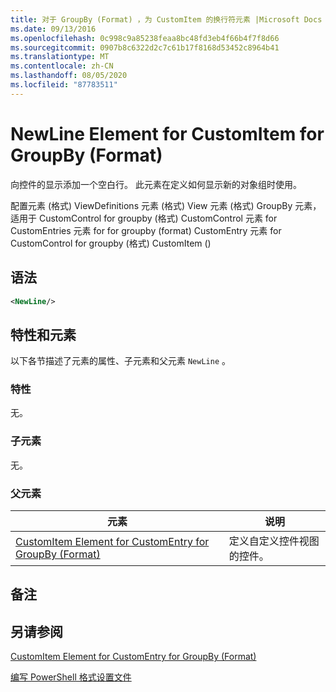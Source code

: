 ```yaml
---
title: 对于 GroupBy (Format) ，为 CustomItem 的换行符元素 |Microsoft Docs
ms.date: 09/13/2016
ms.openlocfilehash: 0c998c9a85238feaa8bc48fd3eb4f66b4f7f8d66
ms.sourcegitcommit: 0907b8c6322d2c7c61b17f8168d53452c8964b41
ms.translationtype: MT
ms.contentlocale: zh-CN
ms.lasthandoff: 08/05/2020
ms.locfileid: "87783511"
---
```

# <a name="newline-element-for-customitem-for-groupby-format"></a>NewLine Element for CustomItem for GroupBy (Format)

向控件的显示添加一个空白行。 此元素在定义如何显示新的对象组时使用。

配置元素 (格式) ViewDefinitions 元素 (格式) View 元素 (格式) GroupBy 元素，适用于 CustomControl for groupby (格式) CustomControl 元素 for CustomEntries 元素 for for groupby (format) CustomEntry 元素 for CustomControl for groupby (格式) CustomItem () 

## <a name="syntax"></a>语法

```xml
<NewLine/>
```

## <a name="attributes-and-elements"></a>特性和元素

以下各节描述了元素的属性、子元素和父元素 `NewLine` 。

### <a name="attributes"></a>特性

无。

### <a name="child-elements"></a>子元素

无。

### <a name="parent-elements"></a>父元素

|元素|说明|
|-------------|-----------------|
|[CustomItem Element for CustomEntry for GroupBy (Format)](./customitem-element-for-customentry-for-groupby-format.md)|定义自定义控件视图的控件。|

## <a name="remarks"></a>备注

## <a name="see-also"></a>另请参阅

[CustomItem Element for CustomEntry for GroupBy (Format)](./customitem-element-for-customentry-for-groupby-format.md)

[编写 PowerShell 格式设置文件](./writing-a-powershell-formatting-file.md)
